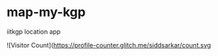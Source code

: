 # map-my-kgp
iitkgp location app

![Visitor Count](https://profile-counter.glitch.me/siddsarkar/count.svg
